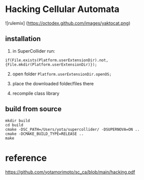 # Hacking Cellular Automata

![rulemix]
(https://octodex.github.com/images/yaktocat.png)

## installation

1. in SuperCollider run:

```
if(File.exists(Platform.userExtensionDir).not, {File.mkdir(Platform.userExtensionDir)});
```
2. open folder
`Platform.userExtensionDir.openOS;`

3. place the downloaded folder/files there

4. recompile class library


## build from source
```
mkdir build
cd build
cmake -DSC_PATH=/Users/yota/supercollider/ -DSUPERNOVA=ON ..
cmake -DCMAKE_BUILD_TYPE=RELEASE ..
make
```

# reference
https://github.com/yotamorimoto/sc_ca/blob/main/hacking.pdf
